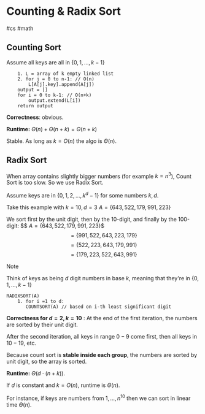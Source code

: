 # Counting & Radix Sort
#cs #math 


## Counting Sort

Assume all keys are all in $\{0,1,...,k-1 \}$ 

```COUNTSORT(A)
	1. L = array of k empty linked list
	2. for j = 0 to n-1: // O(n)
		L[A[j].key].append(A[j])
	output = []
	for i = 0 to k-1: // O(n+k)
		output.extend(L[i])
	return output
```

**Correctness**: obvious.

**Runtime:** $\Theta(n) + \Theta(n+k) = \Theta(n+k)$

Stable. As long as $k = O(n)$ the algo is $\Theta(n)$.


## Radix Sort

When array contains slightly bigger numbers (for example $k = n^3$), Count Sort is too slow. So we use Radix Sort.

Assume keys are in $\{0,1,2,...,k^d -1\}$ for some numbers $k,d$.

Take this example with $k = 10, d = 3$
	$A = \{643,522,179,991,223\}$

We sort first by the unit digit, then by the 10-digit, and finally by the 100-digit:
$$	$A = \{643,522,179,991,223\}$$$$= \{991, 522,643,223,179\}$$$$= \{522, 223,643,179,991\}$$$$= \{179, 223,522,643,991\}$$
>[!NOTE]
>Think of keys as being $d$ digit numbers in base $k$, meaning that they're in $\{0,1,...,k-1\}$


```
RADIXSORT(A)
	1. for i =1 to d:
	   COUNTSORT(A) // based on i-th least significant digit
```

**Correctness for $d =2, k=10$** : At the end of the first iteration, the numbers are sorted by their unit digit.

After the second iteration, all keys in range $0-9$ come first, then all keys in $10-19$, etc. 

Because count sort is **stable inside each group**, the numbers are sorted by unit digit, so the array is sorted.

**Runtime:** $\Theta(d \cdot (n+k))$. 

If $d$ is constant and $k = O(n)$, runtime is $\Theta(n)$.

For instance, if keys are numbers from $1,...,n^{10}$ then we can sort in linear time $\Theta(n)$. 

